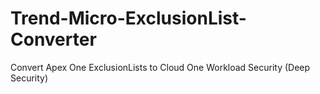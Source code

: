 # Trend-Micro-ExclusionList-Converter
Convert Apex One ExclusionLists to Cloud One Workload Security (Deep Security)
